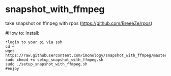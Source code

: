 # snapshot_with_ffmpeg
take snapshot on ffmpeg with rpos (https://github.com/BreeeZe/rpos)

#How to:
Install:

    *login to your pi via ssh
    cd ~
    wget https://raw.githubusercontent.com/imonology/snapshot_with_ffmpeg/master/setup_snapshot_with_ffmpeg.sh
    sudo chmod +x setup_snapshot_with_ffmpeg.sh
    sudo ./setup_snapshot_with_ffmpeg.sh
    #enjoy
